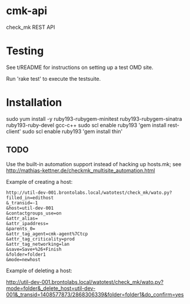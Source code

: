 cmk-api
=======

check_mk REST API

Testing
=======

See t/README for instructions on setting up a test OMD site.

Run 'rake test' to execute the testsuite.


Installation
============

sudo yum install -y ruby193-rubygem-minitest ruby193-rubygem-sinatra \
  ruby193-ruby-devel gcc-c++
sudo scl enable ruby193 'gem install rest-client'
sudo scl enable ruby193 'gem install thin'

TODO
----

Use the built-in automation support instead of hacking up hosts.mk; see
http://mathias-kettner.de/checkmk_multisite_automation.html

Example of creating a host:

    http://util-dev-001.brontolabs.local/watotest/check_mk/wato.py?
    filled_in=edithost
    &_transid=-1
    &host=util-dev-001
    &contactgroups_use=on
    &attr_alias=
    &attr_ipaddress=
    &parents_0=
    &attr_tag_agent=cmk-agent%7Ctcp
    &attr_tag_criticality=prod
    &attr_tag_networking=lan
    &save=Save+%26+Finish
    &folder=folder1
    &mode=newhost

Example of deleting a host:

http://util-dev-001.brontolabs.local/watotest/check_mk/wato.py?mode=folder&_delete_host=util-dev-001&_transid=1408577873/2868306339&folder=folder1&do_confirm=yes
